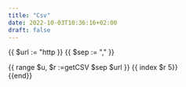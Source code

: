```yaml
---
title: "Csv"
date: 2022-10-03T10:36:16+02:00
draft: false
---
```


{{ $url := "http }}
{{ $sep := "," }}

{{ range $u, $r :=getCSV $sep $url }}
{{ index $r 5}} <br>
{{end}}